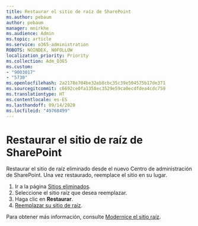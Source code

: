 ```yaml
---
title: Restaurar el sitio de raíz de SharePoint
ms.author: pebaum
author: pebaum
manager: mnirkhe
ms.audience: Admin
ms.topic: article
ms.service: o365-administration
ROBOTS: NOINDEX, NOFOLLOW
localization_priority: Priority
ms.collection: Adm_O365
ms.custom:
- "9003017"
- "5730"
ms.openlocfilehash: 2a2178e704be32eb8cbc35c39e504575b17de371
ms.sourcegitcommit: c6692ce0fa1358ec3529e59ca0ecdfdea4cdc759
ms.translationtype: HT
ms.contentlocale: es-ES
ms.lasthandoff: 09/14/2020
ms.locfileid: "49768499"
---
```

# <a name="restore-the-sharepoint-root-site"></a>Restaurar el sitio de raíz de SharePoint

Restaurar el sitio de raíz eliminado desde el nuevo Centro de administración de SharePoint. Una vez restaurado, reemplace el sitio en su lugar.

1. Ir a la página [Sitios eliminados](https://admin.microsoft.com/sharepoint?page=recycleBin&modern=true). 
2. Seleccione el sitio raíz que desea reemplazar.
3. Haga clic en **Restaurar**.
4. [Reemplazar su sitio de raíz](https://docs.microsoft.com/sharepoint/troubleshoot/sites/url-that-resides-under-root-site-collection-is-broken).

Para obtener más información, consulte [Modernice el sitio raíz](https://docs.microsoft.com/sharepoint/modern-root-site).
